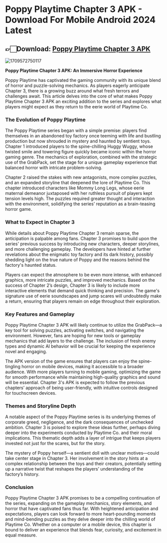 # Poppy Playtime Chapter 3 APK - Download For Mobile Android 2024 Latest

## 👉🏻Download: [Poppy Playtime Chapter 3 APK](https://spoo.me/NFMRWI)

![1709572750117](https://github.com/user-attachments/assets/a5459913-6628-46e8-a49f-2a778696cc32)

**Poppy Playtime Chapter 3 APK: An Immersive Horror Experience**

Poppy Playtime has captivated the gaming community with its unique blend of horror and puzzle-solving mechanics. As players eagerly anticipate Chapter 3, there is a growing buzz around what fresh terrors and challenges await. This article delves into the core of what makes Poppy Playtime Chapter 3 APK an exciting addition to the series and explores what players might expect as they return to the eerie world of Playtime Co.

### The Evolution of Poppy Playtime

The Poppy Playtime series began with a simple premise: players find themselves in an abandoned toy factory once teeming with life and bustling production but now shrouded in mystery and haunted by sentient toys. Chapter 1 introduced players to the spine-chilling Huggy Wuggy, whose twisted smile and towering figure quickly became iconic within the horror gaming genre. The mechanics of exploration, combined with the strategic use of the GrabPack, set the stage for a unique gameplay experience that balanced horror with intricate problem-solving.

Chapter 2 raised the stakes with new antagonists, more complex puzzles, and an expanded storyline that deepened the lore of Playtime Co. This chapter introduced characters like Mommy Long Legs, whose eerie maternal demeanor juxtaposed with her ruthless pursuit of players kept tension levels high. The puzzles required greater thought and interaction with the environment, solidifying the series’ reputation as a brain-teasing horror game.

### What to Expect in Chapter 3

While details about Poppy Playtime Chapter 3 remain sparse, the anticipation is palpable among fans. Chapter 3 promises to build upon the series' previous success by introducing new characters, deeper storylines, and more challenging gameplay. The developers have hinted at further revelations about the enigmatic toy factory and its dark history, possibly shedding light on the true nature of Poppy and the reasons behind the factory's haunted status.

Players can expect the atmosphere to be even more intense, with enhanced graphics, more intricate puzzles, and improved mechanics. Based on the success of Chapter 2’s design, Chapter 3 is likely to include more interactive elements that demand quick thinking and precision. The game's signature use of eerie soundscapes and jump scares will undoubtedly make a return, ensuring that players remain on edge throughout their exploration.

### Key Features and Gameplay

Poppy Playtime Chapter 3 APK will likely continue to utilize the GrabPack—a key tool for solving puzzles, activating switches, and navigating the environment. However, fans are hoping for new tools or gameplay mechanics that add layers to the challenge. The inclusion of fresh enemy types and dynamic AI behavior will be crucial for keeping the experience novel and engaging.

The APK version of the game ensures that players can enjoy the spine-tingling horror on mobile devices, making it accessible to a broader audience. With more players turning to mobile gaming, optimizing the game for smooth performance while maintaining high-quality graphics and sound will be essential. Chapter 3's APK is expected to follow the previous chapters’ approach of being user-friendly, with intuitive controls designed for touchscreen devices.

### Themes and Storyline Depth

A notable aspect of the Poppy Playtime series is its underlying themes of corporate greed, negligence, and the dark consequences of unchecked ambition. Chapter 3 is poised to explore these ideas further, perhaps diving deeper into the experiments conducted by Playtime Co. and their moral implications. This thematic depth adds a layer of intrigue that keeps players invested not just for the scares, but for the story.

The mystery of Poppy herself—a sentient doll with unclear motives—could take center stage in Chapter 3. Her involvement in the story hints at a complex relationship between the toys and their creators, potentially setting up a narrative twist that reshapes the players’ understanding of the factory’s history.

### Conclusion

Poppy Playtime Chapter 3 APK promises to be a compelling continuation of the series, expanding on the gameplay mechanics, story elements, and horror that have captivated fans thus far. With heightened anticipation and expectations, players can look forward to more heart-pounding moments and mind-bending puzzles as they delve deeper into the chilling world of Playtime Co. Whether on a computer or a mobile device, this chapter is bound to deliver an experience that blends fear, curiosity, and excitement in equal measure.
